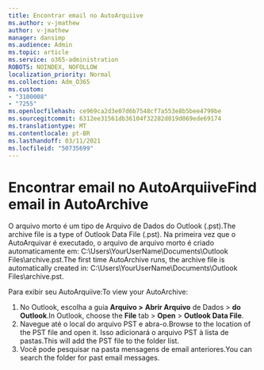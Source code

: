 ```yaml
---
title: Encontrar email no AutoArquiive
ms.author: v-jmathew
author: v-jmathew
manager: dansimp
ms.audience: Admin
ms.topic: article
ms.service: o365-administration
ROBOTS: NOINDEX, NOFOLLOW
localization_priority: Normal
ms.collection: Adm_O365
ms.custom:
- "3100008"
- "7255"
ms.openlocfilehash: ce969ca2d3e07d6b7548cf7a553e8b5bee4799be
ms.sourcegitcommit: 6312ee31561db36104f32282d019d069ede69174
ms.translationtype: MT
ms.contentlocale: pt-BR
ms.lasthandoff: 03/11/2021
ms.locfileid: "50735699"
---
```

# <a name="find-email-in-autoarchive"></a><span data-ttu-id="90ae1-102">Encontrar email no AutoArquiive</span><span class="sxs-lookup"><span data-stu-id="90ae1-102">Find email in AutoArchive</span></span>

<span data-ttu-id="90ae1-103">O arquivo morto é um tipo de Arquivo de Dados do Outlook (.pst).</span><span class="sxs-lookup"><span data-stu-id="90ae1-103">The archive file is a type of Outlook Data File (.pst).</span></span> <span data-ttu-id="90ae1-104">Na primeira vez que o AutoArquivar é executado, o arquivo de arquivo morto é criado automaticamente em: C:\Users\YourUserName\Documents\Outlook Files\archive.pst.</span><span class="sxs-lookup"><span data-stu-id="90ae1-104">The first time AutoArchive runs, the archive file is automatically created in: C:\Users\YourUserName\Documents\Outlook Files\archive.pst.</span></span>

<span data-ttu-id="90ae1-105">Para exibir seu AutoArquiive:</span><span class="sxs-lookup"><span data-stu-id="90ae1-105">To view your AutoArchive:</span></span>

1. <span data-ttu-id="90ae1-106">No Outlook, escolha a guia **Arquivo >** **Abrir Arquivo** de Dados  >  **do Outlook**.</span><span class="sxs-lookup"><span data-stu-id="90ae1-106">In Outlook, choose the **File** tab > **Open** > **Outlook Data File**.</span></span>
2. <span data-ttu-id="90ae1-107">Navegue até o local do arquivo PST e abra-o.</span><span class="sxs-lookup"><span data-stu-id="90ae1-107">Browse to the location of the PST file and open it.</span></span> <span data-ttu-id="90ae1-108">Isso adicionará o arquivo PST à lista de pastas.</span><span class="sxs-lookup"><span data-stu-id="90ae1-108">This will add the PST file to the folder list.</span></span>
3. <span data-ttu-id="90ae1-109">Você pode pesquisar na pasta mensagens de email anteriores.</span><span class="sxs-lookup"><span data-stu-id="90ae1-109">You can search the folder for past email messages.</span></span>
